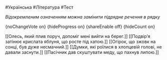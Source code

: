 #Українська #Література #Тест

*Відокремленим означенням можна замінити підрядне речення в рядку*

{noChangeVote on}
{hideProgress on}
{shareEnable off}
{hideCount on}

[[Олесь, який плив поруч, допоміг мені вийти на берег.]]
[[Подвір’я затінює крислата яблуня, що росте під хатою.]]
[[Огірок, що зжовк на сонці, був дуже несмачний.]]
[[Думки, які роїлися в хлопцевій голові, не давали заснути.]]
[[Пасічник дав скуштувати меду, що пахнув липою.]]
